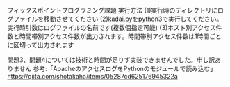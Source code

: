 フィックスポイントプログラミング課題
実行方法
(1)実行時のディレクトリにログファイルを移動させてください
(2)kadai.pyをpython3で実行してください。実行時引数はログファイルの名前です(複数個指定可能)
(3)ホスト別アクセス件数と時間帯別アクセス件数が出力されます。時間帯別アクセス件数は1時間ごとに区切って出力されます

問題3、問題4については技術と時間が足りず実装できませんでした。申し訳ありません
参考:「ApacheのアクセスログをPythonのモジュールで読み込む」https://qiita.com/shotakaha/items/05287cd625176945322a
